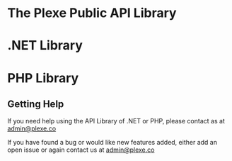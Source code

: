 # The Plexe Public API Library

# .NET Library

# PHP Library






## Getting Help

If you need help using the API Library of .NET or PHP, please contact as at admin@plexe.co

If you have found a bug or would like new features added, either add an open issue or again contact us at admin@plexe.co





